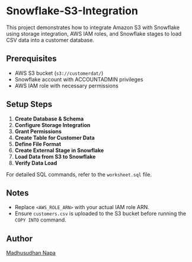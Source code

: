# Snowflake-S3-Integration

This project demonstrates how to integrate Amazon S3 with Snowflake using storage integration, AWS IAM roles, and Snowflake stages to load CSV data into a customer database.

## Prerequisites
- AWS S3 bucket (`s3://customerdat/`)
- Snowflake account with ACCOUNTADMIN privileges
- AWS IAM role with necessary permissions

## Setup Steps

1. **Create Database & Schema**  
2. **Configure Storage Integration**  
3. **Grant Permissions**  
4. **Create Table for Customer Data**  
5. **Define File Format**  
6. **Create External Stage in Snowflake**  
7. **Load Data from S3 to Snowflake**  
8. **Verify Data Load**

For detailed SQL commands, refer to the `worksheet.sql` file.

## Notes
- Replace `<AWS_ROLE_ARN>` with your actual IAM role ARN.
- Ensure `customers.csv` is uploaded to the S3 bucket before running the `COPY INTO` command.

## Author
[Madhusudhan Napa](https://www.linkedin.com/in/madhusudhannapa/)
